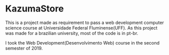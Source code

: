 # KazumaStore
 This is a project made as requirement to pass a web development computer science course at Universidade Federal Fluminense(UFF).
 As this project was made for a brazilian university, most of the code is in pt-br.
 
 I took the Web Development(Desenvolvimento Web) course in the second semester of 2019.
